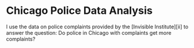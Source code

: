 # Chicago Police Data Analysis

I use the data on police complaints provided by the [Invisible Institute][ii]
to answer the question: Do police in Chicago with complaints get more
complaints?
